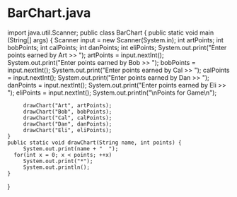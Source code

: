 # BarChart.java

import java.util.Scanner;
public class BarChart {
    public static void main (String[] args) {
        Scanner input = new Scanner(System.in);
        int artPoints;
        int bobPoints;
        int calPoints;
        int danPoints;
        int eliPoints;
        System.out.print("Enter points earned by Art >> ");
        artPoints = input.nextInt();
        System.out.print("Enter points earned by Bob >> ");
        bobPoints = input.nextInt();
        System.out.print("Enter points earned by Cal >> ");
        calPoints = input.nextInt();
        System.out.print("Enter points earned by Dan >> ");
        danPoints = input.nextInt();
        System.out.print("Enter points earned by Eli >> ");
        eliPoints = input.nextInt();
        System.out.println("\nPoints for Game\n");

         drawChart("Art", artPoints);
         drawChart("Bob", bobPoints);
         drawChart("Cal", calPoints);
         drawChart("Dan", danPoints);
         drawChart("Eli", eliPoints);
    }
    public static void drawChart(String name, int points) {
         System.out.print(name + "  ");
      for(int x = 0; x < points; ++x)
         System.out.print("*");
         System.out.println();
    }
}
